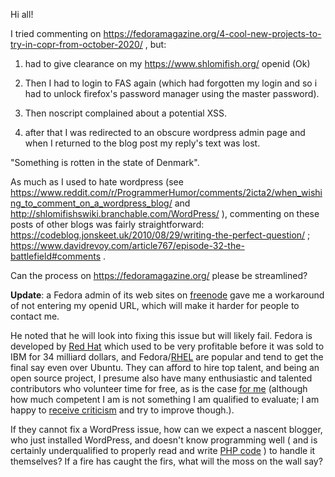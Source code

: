 Hi all!

I tried commenting on https://fedoramagazine.org/4-cool-new-projects-to-try-in-copr-from-october-2020/ , but:

1. had to give clearance on my https://www.shlomifish.org/ openid (Ok)

2. Then I had to login to FAS again (which had forgotten my login and so i had to unlock firefox's password manager using the master password).

3. Then noscript complained about a potential XSS.

4. after that I was redirected to an obscure wordpress admin page and when I returned to the blog post my reply's text was lost.

"Something is rotten in the state of Denmark".

As much as I used to hate wordpress (see https://www.reddit.com/r/ProgrammerHumor/comments/2icta2/when_wishing_to_comment_on_a_wordpress_blog/ and http://shlomifishswiki.branchable.com/WordPress/ ),
commenting on these posts of other blogs was fairly straightforward: https://codeblog.jonskeet.uk/2010/08/29/writing-the-perfect-question/ ; https://www.davidrevoy.com/article767/episode-32-the-battlefield#comments .

Can the process on https://fedoramagazine.org/ please be streamlined?

**Update**: a Fedora admin of its web sites on [freenode](https://freenode.net/) gave me a workaround
of not entering my openid URL, which will make it harder for people to contact me.

He noted that he will look into fixing this issue but will likely fail. Fedora is developed by [Red Hat](https://en.wikipedia.org/wiki/Red_Hat)
which used to be very profitable before it was sold to IBM for 34 milliard dollars, and
Fedora/[RHEL](https://en.wikipedia.org/wiki/Red_Hat_Enterprise_Linux) are popular and tend to get the final say even
over Ubuntu. They can afford to hire top talent, and being an open source project,
I presume also have many enthusiastic and talented contributors who volunteer time for free,
as is the case [for me](https://koji.fedoraproject.org/koji/userinfo?userID=shlomif) (although
how much competent I am is not something I am qualified to evaluate; I am happy to
[receive criticism](http://shlomifishswiki.branchable.com/Encourage_criticism_and_try_to_get_offended/)
and try to improve though.).

If they cannot fix a WordPress issue, how can we expect a nascent
blogger, who just installed WordPress, and doesn't know programming well (
and is certainly underqualified to properly read and write [PHP code](https://www.shlomifish.org/open-source/anti/php/)
) to handle it themselves? If a fire has caught the firs, what will the moss on the wall say?
